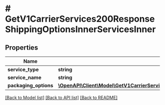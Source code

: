 # # GetV1CarrierServices200ResponseShippingOptionsInnerServicesInner

## Properties

Name | Type | Description | Notes
------------ | ------------- | ------------- | -------------
**service_type** | **string** |  | [optional]
**service_name** | **string** |  | [optional]
**packaging_options** | [**\OpenAPI\Client\Model\GetV1CarrierServices200ResponseShippingOptionsInnerServicesInnerPackagingOptionsInner[]**](GetV1CarrierServices200ResponseShippingOptionsInnerServicesInnerPackagingOptionsInner.md) |  | [optional]

[[Back to Model list]](../../README.md#models) [[Back to API list]](../../README.md#endpoints) [[Back to README]](../../README.md)
